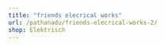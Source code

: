```yaml
---
title: "friends elecrical works"
url: /pathanadu/friends-elecrical-works-2/
shop: Elektrisch
---
```

